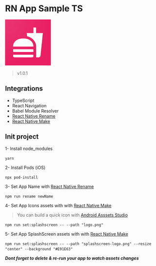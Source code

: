 # RN App Sample TS

<img
  src="logo.png"
  alt="logo"
  height="150"
  />

> v1.0.1

## Integrations

* TypeScript
* React Navigation
* Babel Module Resolver
* [React Native Rename](https://www.npmjs.com/package/react-native-rename)
* [React Native Make](https://github.com/bamlab/react-native-make/blob/master/docs/set-icon.md)

## Init project

1- Install node_modules

`yarn`

2- Install Pods (iOS)

`npx pod-install`

3- Set App Name with [React Native Rename](https://www.npmjs.com/package/react-native-rename)

`npm run rename newName`

4- Set App Icons assets with with [React Native Make](https://github.com/bamlab/react-native-make/blob/master/docs/set-icon.md)

> You can build a quick icon with [Android Asssets Studio](https://romannurik.github.io/AndroidAssetStudio/icons-launcher.html#foreground.type=clipart&foreground.clipart=android&foreground.space.trim=1&foreground.space.pad=0.25&foreColor=rgba(96%2C%20125%2C%20139%2C%200)&backColor=rgb(68%2C%20138%2C%20255)&crop=0&backgroundShape=square&effects=none&name=ic_launcher)

`npm run set:splashscreen -- --path "logo.png"`

5- Set App SplashScreen assets with with [React Native Make](https://github.com/bamlab/react-native-make/blob/master/docs/set-splash.md)

`npm run set:splashscreen -- --path "splashscreen-logo.png" --resize "center" --background "#E91E63"`

***Dont forget to delete & re-run your app to watch assets changes***
